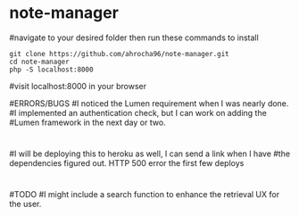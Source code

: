 # note-manager 
#navigate to your desired folder then run these commands to install
	
	git clone https://github.com/ahrocha96/note-manager.git
	cd note-manager
	php -S localhost:8000
	
#visit localhost:8000 in your browser


#ERRORS/BUGS
#I noticed the Lumen requirement when I was nearly done. 
#I implemented an authentication check, but I can work on adding the 
#Lumen framework in the next day or two.
#
#I will be deploying this to heroku as well, I can send a link when I have
#the dependencies figured out. HTTP 500 error the first few deploys
#
#TODO
#I might include a search function to enhance the retrieval UX for the user.
#